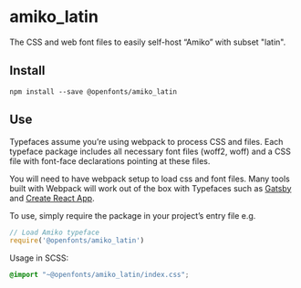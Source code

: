 
# amiko_latin

The CSS and web font files to easily self-host “Amiko” with subset "latin".

## Install

`npm install --save @openfonts/amiko_latin`

## Use

Typefaces assume you’re using webpack to process CSS and files. Each typeface
package includes all necessary font files (woff2, woff) and a CSS file with
font-face declarations pointing at these files.

You will need to have webpack setup to load css and font files. Many tools built
with Webpack will work out of the box with Typefaces such as [Gatsby](https://github.com/gatsbyjs/gatsby)
and [Create React App](https://github.com/facebookincubator/create-react-app).

To use, simply require the package in your project’s entry file e.g.

```javascript
// Load Amiko typeface
require('@openfonts/amiko_latin')
```

Usage in SCSS:
```scss
@import "~@openfonts/amiko_latin/index.css";
```
